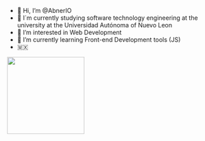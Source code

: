 - 👋 Hi, I’m @AbnerIO
- 📱 I´m currently studying software technology engineering at the university at the Universidad Autónoma of Nuevo Leon 
- 👀 I’m interested in Web Development
- 🌱 I’m currently learning Front-end Development tools (JS)
- :mexico: 

<img height="180em" src="https://github-readme-stats.vercel.app/api?username=AbnerIO&show_icons=true&hide_border=true&&count_private=true&include_all_commits=true" />
